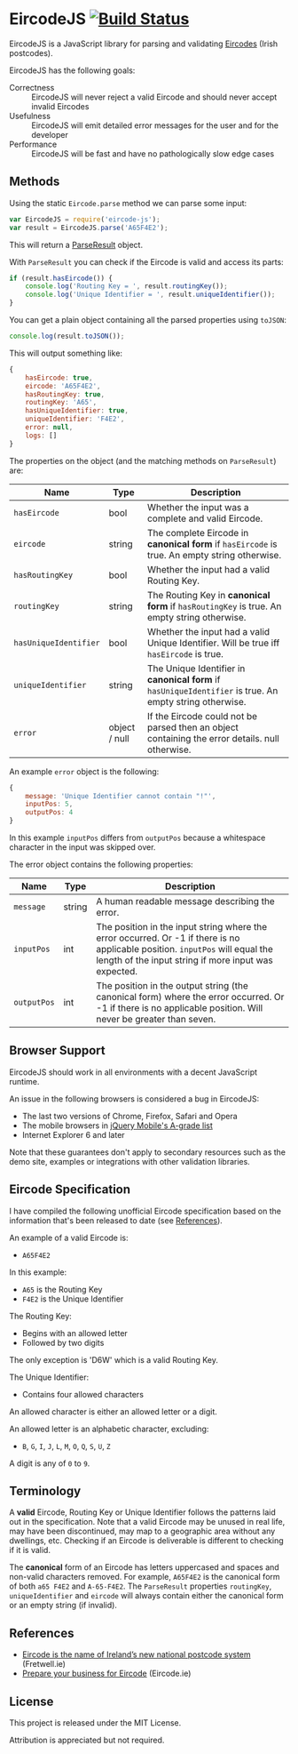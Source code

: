 # EircodeJS [![Build Status](https://api.travis-ci.org/daviddoran/eircode-js.png)](https://travis-ci.org/daviddoran/eircode-js)

EircodeJS is a JavaScript library for parsing and validating [Eircodes](http://eircode.ie/) (Irish postcodes).

EircodeJS has the following goals:

<dl>
  <dt>Correctness</dt>
  <dd>EircodeJS will never reject a valid Eircode and should never accept invalid Eircodes</dd>

  <dt>Usefulness</dt>
  <dd>EircodeJS will emit detailed error messages for the user and for the developer</dd>

  <dt>Performance</dt>
  <dd>EircodeJS will be fast and have no pathologically slow edge cases</dd>
</dl>

## Methods

Using the static `Eircode.parse` method we can parse some input:

```javascript
var EircodeJS = require('eircode-js');
var result = EircodeJS.parse('A65F4E2');
```

This will return a [ParseResult](src/parse-result.js) object.

With `ParseResult` you can check if the Eircode is valid and access its parts:

```javascript
if (result.hasEircode()) {
    console.log('Routing Key = ', result.routingKey());
    console.log('Unique Identifier = ', result.uniqueIdentifier());
}
```

You can get a plain object containing all the parsed properties using `toJSON`:

```javascript
console.log(result.toJSON());
```

This will output something like:

```javascript
{
    hasEircode: true,
    eircode: 'A65F4E2',
    hasRoutingKey: true,
    routingKey: 'A65',
    hasUniqueIdentifier: true,
    uniqueIdentifier: 'F4E2',
    error: null,
    logs: []
}
```

The properties on the object (and the matching methods on `ParseResult`) are:

| Name | Type | Description |
| ---  | ---  | ----------- |
| `hasEircode` | bool | Whether the input was a complete and valid Eircode. |
| `eircode` | string | The complete Eircode in **canonical form** if `hasEircode` is true. An empty string otherwise. |
| `hasRoutingKey` | bool | Whether the input had a valid Routing Key. |
| `routingKey` | string | The Routing Key in **canonical form** if `hasRoutingKey` is true. An empty string otherwise. |
| `hasUniqueIdentifier` | bool | Whether the input had a valid Unique Identifier. Will be true iff `hasEircode` is true. |
| `uniqueIdentifier` | string | The Unique Identifier in **canonical form** if `hasUniqueIdentifier` is true. An empty string otherwise. |
| `error` | object / null | If the Eircode could not be parsed then an object containing the error details. null otherwise. |

An example `error` object is the following:

```javascript
{
    message: 'Unique Identifier cannot contain "!"',
    inputPos: 5,
    outputPos: 4
}
```

In this example `inputPos` differs from `outputPos` because a whitespace character in the input was skipped over.

The error object contains the following properties:

| Name | Type | Description |
| ---  | ---  | ----------- |
| `message` | string | A human readable message describing the error. |
| `inputPos` | int | The position in the input string where the error occurred. Or -1 if there is no applicable position. `inputPos` will equal the length of the input string if more input was expected. |
| `outputPos` | int | The position in the output string (the canonical form) where the error occurred. Or -1 if there is no applicable position. Will never be greater than seven. |

## Browser Support

EircodeJS should work in all environments with a decent JavaScript runtime.

An issue in the following browsers is considered a bug in EircodeJS:

- The last two versions of Chrome, Firefox, Safari and Opera
- The mobile browsers in [jQuery Mobile's A-grade list](http://jquerymobile.com/gbs/1.3/)
- Internet Explorer 6 and later

Note that these guarantees don't apply to secondary resources such as the demo site,
examples or integrations with other validation libraries.

## Eircode Specification

I have compiled the following unofficial Eircode specification based on the information that's been released to date (see [References](#References)).

An example of a valid Eircode is:

- `A65F4E2`

In this example:

- `A65` is the Routing Key
- `F4E2` is the Unique Identifier

The Routing Key:

- Begins with an allowed letter
- Followed by two digits

The only exception is 'D6W' which is a valid Routing Key.

The Unique Identifier:

- Contains four allowed characters

An allowed character is either an allowed letter or a digit.

An allowed letter is an alphabetic character, excluding:

- `B`, `G`, `I`, `J`, `L`, `M`, `O`, `Q`, `S`, `U`, `Z`

A digit is any of `0` to `9`.

## Terminology

A **valid** Eircode, Routing Key or Unique Identifier follows the patterns laid out in the specification.
Note that a valid Eircode may be unused in real life, may have been discontinued, may map to a geographic area
without any dwellings, etc. Checking if an Eircode is deliverable is different to checking if it is valid.

The **canonical** form of an Eircode has letters uppercased and spaces and non-valid characters removed.
For example, `A65F4E2` is the canonical form of both `a65 F4E2` and `A-65-F4E2`. The `ParseResult` properties `routingKey`,
`uniqueIdentifier` and `eircode` will always contain either the canonical form or an empty string (if invalid).

## References

- [Eircode is the name of Ireland’s new national postcode system](http://www.fretwell.ie/images/Eircode.pdf) (Fretwell.ie)
- [Prepare your business for Eircode](http://www.eircode.ie/docs/default-source/default-document-library/prepare-your-business-for-eircode---published-v3.pdf?sfvrsn=0) (Eircode.ie)

## License

This project is released under the MIT License.

Attribution is appreciated but not required.
